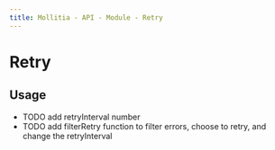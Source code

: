 ```yaml
---
title: Mollitia - API - Module - Retry
---
```

# Retry

<pg-retry></pg-retry>

## Usage

* TODO add retryInterval number
* TODO add filterRetry function to filter errors, choose to retry, and change the retryInterval
